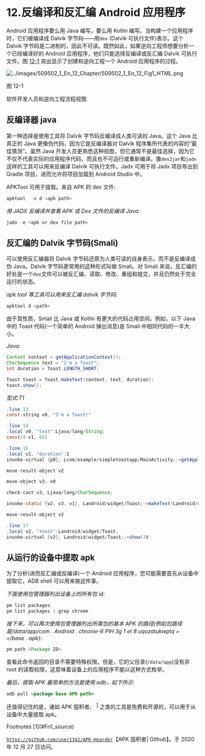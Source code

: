 # 12.反编译和反汇编 Android 应用程序

Android 应用程序要么用 Java 编写，要么用 Kotlin 编写。当构建一个应用程序时，它们被编译成 Dalvik 字节码——用`dex` (Dalvik 可执行文件)表示。这个 Dalvik 字节码是二进制的，因此不可读。既然如此，如果逆向工程师想要分析一个已经编译好的 Android 应用程序，他们只能选择反编译或反汇编 Dalvik 可执行文件。图 [12-1](#Fig1) 突出显示了创建和逆向工程一个 Android 应用程序的过程。

![../images/509502_1_En_12_Chapter/509502_1_En_12_Fig1_HTML.png](../images/509502_1_En_12_Chapter/509502_1_En_12_Fig1_HTML.png)

图 12-1

软件开发人员和逆向工程流程视图

## 反编译器 java

第一种选择是使用工具将 Dalvik 字节码反编译成人类可读的 Java。这个 Java 比真正的 Java 更像伪代码，因为它是反编译器对 Dalvik 程序集所代表的内容的“最佳猜测”。虽然 Java 开发人员更熟悉这种视图，但它通常不是最佳选择，因为它不仅不代表实际的应用程序代码，而且也不可运行或重新编译。像`dex2jar`和`jadx`这样的工具可以用来反编译 Dalvik 可执行文件。Jadx 可用于将 Jadx 项目导出到 Gradle 项目，进而允许将项目加载到 Android Studio 中。

APKTool 可用于提取。来自 APK 的 dex 文件:

```java
apktool  -s d <apk path>

```

*用 JADX 反编译并查看 APK 或 Dex 文件的反编译 Java:*

```java
jadx -e <apk or dex file path>

```

## 反汇编的 Dalvik 字节码(Smali)

可以使用反汇编器将 Dalvik 字节码还原为人类可读的自身表示，而不是反编译成伪 Java。Dalvik 字节码更常用的这种形式叫做 Smali。对 Smali 来说，反汇编的好处是一个`dex`文件可以被反汇编、读取、修改、重组和提交，并且仍然处于完全运行的状态。

*apk tool 等工具可以用来反汇编 dalvik 字节码:*

```java
apktool d <path>

```

由于其性质，Smali 比 Java 或 Kotlin 有更大的代码占用空间。例如，以下 Java 中的 Toast 代码(一个简单的 Android 弹出消息)是 Smali 中相同代码的一半大小。

*Java:*

```java
Context context = getApplicationContext();
CharSequence text = "I'm a Toast";
int duration = Toast.LENGTH_SHORT;

Toast toast = Toast.makeText(context, text, duration);
toast.show();

```

*型式:T1*

```java
.line 13
const-string v0, "I'm a Toast!"

.line 14
.local v0, "text":Ljava/lang/String;
const/4 v1, 0x1

.line 16
.local v1, "duration":I
invoke-virtual {p0}, Lcom/example/simpletoastapp/MainActivity;->getApplicationContext()Landroid/content/Context;

move-result-object v2

move-object v3, v0

check-cast v3, Ljava/lang/CharSequence;

invoke-static {v2, v3, v1}, Landroid/widget/Toast;->makeText(Landroid/content/Context;Ljava/lang/CharSequence;I)Landroid/widget/Toast;

move-result-object v2

.line 17
.local v2, "toast":Landroid/widget/Toast;
invoke-virtual {v2}, Landroid/widget/Toast;->show()V

```

## 从运行的设备中提取 apk

为了分析(进而反汇编或反编译)一个 Android 应用程序，您可能需要首先从设备中提取它。ADB shell 可以用来做这件事。

*下面使用包管理器列出设备上的所有包 id:*

```java
pm list packages
pm list packages | grep chrome

```

*接下来，可以再次使用包管理器列出所需包的基本 APK 的路径(例如包路径是/data/app/com . Android . chrome-6 PIH 3g 1 et 8 uqozatukwptq = =/base . apk):*

```java
pm path <Package ID>

```

查看此命令返回的目录不需要特殊权限。但是，它的父目录(`/data/app`)没有非 root 的读取权限，这意味着设备上的应用程序不能以这种方式枚举。

*最后，提取 APK 最简单的方法是使用 adb，如下所示:*

```java
adb pull <package base APK path>

```

还值得记住的是，诸如 APK 囤积者、 <sup>[1](#Fn1)</sup> 之类的工具是免费和开源的，可以用于从设备中大量提取 apk。

<aside aria-label="Footnotes" class="FootnoteSection" epub:type="footnotes">Footnotes [1](#Fn1_source)

[`https://github.com/user1342/APK-Hoarder`](https://github.com/user1342/APK-Hoarder)【APK 囤积者| Github】。于 2020 年 12 月 27 日访问。

 </aside>